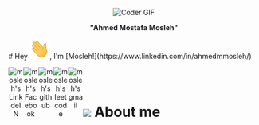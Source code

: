 <p align="center">

  <img src="https://media.giphy.com/media/SWoSkN6DxTszqIKEqv/giphy.gif" alt="Coder GIF" width="500" height="400">
  
</p>


<div align="center">

**"Ahmed Mostafa Mosleh"**

<div align="left">
# Hey <img src="https://github.com/AhmedMosleh/ahmedmosleh/blob/main/wave.gif" width="40px" height="40px">, I'm [Mosleh!](https://www.linkedin.com/in/ahmedmmosleh/) 



<br/>

<div align="center">

<a href="https://www.linkedin.com/in/ahmedmmosleh/"><img align="left" alt="mosleh's LinkdeIN" width="30px" src="https://cdn-icons-png.flaticon.com/512/174/174857.png" draggable="false" /></a>

<a href="https://www.facebook.com/ahmed.mosleh.921677">
  <img align="left" alt="mosleh's Facebook" width="30px" src="https://cdn-icons-png.flaticon.com/512/733/733547.png" draggable="false" />
</a>
  
<a href="https://github.com/AhmedMosleh">
  <img align="left" alt="mosleh's github" width="30px" src="https://cdn-icons-png.flaticon.com/512/733/733609.png" />
</a>
<a href="https://leetcode.com/user7852bF/">
  <img align="left" alt="mosleh's leetcode" width="30px" src="https://user-images.githubusercontent.com/36547915/97088991-45da5d00-1652-11eb-900f-80d106540f4f.png" draggable="false" />
</a>
<a href="ahmedmosleh.8888@gmail.com">
  <img align="left" alt="mosleh's gmail" width="30px" src="https://cdn-icons-png.flaticon.com/512/281/281769.png" draggable="false" />
</a>


</div>

<br />
<br />

# <img src="https://media.giphy.com/media/VgCDAzcKvsR6OM0uWg/giphy.gif" width="50" draggable="false" > About me

<!--
**AhmedMosleh/ahmedmosleh** is a ✨ _special_ ✨ repository because its `README.md` (this file) appears on your GitHub profile.

Here are some ideas to get you started:

- 🔭 I’m currently working on ...
- 🌱 I’m currently learning ...
- 👯 I’m looking to collaborate on ...
- 🤔 I’m looking for help with ...
- 💬 Ask me about ...
- 📫 How to reach me: ...
- 😄 Pronouns: ...
- ⚡ Fun fact: ...
-->
